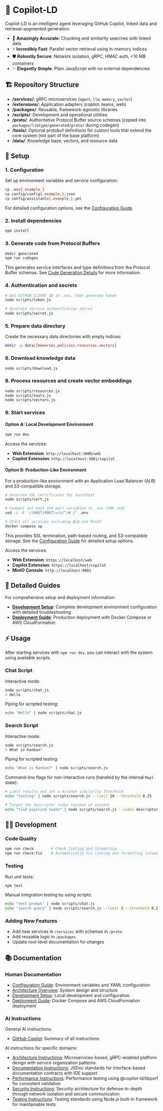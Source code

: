 # 🧬 Copilot-LD

Copilot-LD is an intelligent agent leveraging GitHub Copilot, linked data and
retrieval-augmented generation.

- 🎯 **Amazingly Accurate**: Chunking and similarity searches with linked data
- ⚡️ **Incredibly Fast**: Parallel vector retrieval using in-memory indices
- 🛡️ **Robustly Secure**: Network isolation, gRPC, HMAC auth, <10 MB containers
- ✨ **Elegantly Simple**: Plain JavaScript with no external dependencies

## 🏗️ Repository Structure

- **/services/**: gRPC microservices (`agent`, `llm`, `memory`, `vector`)
- **/extensions/**: Application adapters (copilot, teams, web)
- **/packages/**: Reusable, framework-agnostic libraries
- **/scripts/**: Development and operational utilities
- **/proto/**: Authoritative Protocol Buffer source schemas (copied into
  `packages/libtype/generated/proto/` during codegen)
- **/tools/**: Optional protobuf definitions for custom tools that extend the
  core system (not part of the base platform)
- **/data/**: Knowledge base, vectors, and resource data

## 🚀 Setup

### 1. Configuration

Set up environment variables and service configuration:

```sh
cp .env{.example,}
cp config/config{.example,}.json
cp config/assistants{.example,}.yml
```

For detailed configuration options, see the
[Configuration Guide](docs/configuration.html).

### 2. Install dependencies

```sh
npm install
```

### 3. Generate code from Protocol Buffers

```sh
mkdir generated
npm run codegen
```

This generates service interfaces and type definitions from the Protocol Buffer
schemas. See [Code Generation Details](docs/architecture.html#code-generation)
for more information.

### 4. Authentication and secrets

```sh
# Set GITHUB_CLIENT_ID in .env, then generate token
node scripts/token.js

# Generate service authentication secret
node scripts/secret.js
```

### 5. Prepare data directory

Create the necessary data directories with empty indices:

```sh
mkdir -p data/{memories,policies,resources,vectors}
```

### 6. Download knowledge data

```sh
node scripts/download.js
```

### 8. Process resources and create vector embeddings

```sh
node scripts/resources.js
node scripts/tools.js
node scripts/vectors.js
```

### 9. Start services

#### Option A: Local Development Environment

```sh
npm run dev
```

Access the services:

- **Web Extension**: `http://localhost:3000/web`
- **Copilot Extension**: `http://localhost:3001/copilot`

#### Option B: Production-Like Environment

For a production-like environment with an Application Load Balancer (ALB) and
S3-compatible storage:

```sh
# Generate SSL certificates for localhost
node scripts/cert.js

# Comment out host and port variables in .env (GNU sed)
sed -i -E '/(HOST|PORT)=/s/^/# /' .env

# Start all services including ALB and MinIO
docker compose up
```

This provides SSL termination, path-based routing, and S3-compatible storage.
See the [Configuration Guide](docs/configuration.html) for detailed setup
options.

Access the services:

- **Web Extension**: `https://localhost/web`
- **Copilot Extension**: `https://localhost/copilot`
- **MinIO Console**: `http://localhost:9001`

## 📖 Detailed Guides

For comprehensive setup and deployment information:

- **[Development Setup](docs/development.html)**: Complete development
  environment configuration with detailed troubleshooting
- **[Deployment Guide](docs/deployment.html)**: Production deployment with
  Docker Compose or AWS CloudFormation

## ⚡ Usage

After starting services with `npm run dev`, you can interact with the system
using available scripts.

### Chat Script

Interactive mode:

```sh
node scripts/chat.js
> Hello
```

Piping for scripted testing:

```sh
echo "Hello" | node scripts/chat.js
```

### Search Script

Interactive mode:

```sh
node scripts/search.js
> What is Kanban?
```

Piping for scripted testing:

```sh
echo "What is Kanban?" | node scripts/search.js
```

Command-line flags for non-interactive runs (handled by the internal `Repl`
state):

```sh
# Limit results and set a minimum similarity threshold
echo "testing" | node scripts/search.js --limit 10 --threshold 0.25

# Target the descriptor index instead of content
echo "find pipeline tasks" | node scripts/search.js --index descriptor --limit 5
```

## 👨‍💻 Development

### Code Quality

```sh
npm run check        # Check linting and formatting
npm run check:fix    # Automatically fix linting and formatting issues
```

### Testing

Run unit tests:

```sh
npm test
```

Manual integration testing by using scripts:

```sh
echo "test prompt" | node scripts/chat.js
echo "search query" | node scripts/search.js --limit 3 --threshold 0.2
```

### Adding New Features

- Add new services in `/services` with schemas in `/proto`
- Add reusable logic in `/packages`
- Update root-level documentation for changes

## 📚 Documentation

### Human Documentation

- [Configuration Guide](docs/configuration.html): Environment variables and YAML
  configuration
- [Architecture Overview](docs/architecture.html): System design and structure
- [Development Setup](docs/development.html): Local development and
  configuration
- [Deployment Guide](docs/deployment.html): Docker Compose and AWS
  CloudFormation deployment

### AI Instructions

General AI instructions:

- [GitHub Copilot](.github/copilot-instructions.md): Summary of all instructions

AI instructions for specific domains:

- [Architecture Instructions](.github/instructions/architecture.instructions.md):
  Microservices-based, gRPC-enabled platform design with service organization
  patterns
- [Documentation Instructions](.github/instructions/documentation.instructions.md):
  JSDoc standards for interface-based documentation contracts with IDE support
- [Performance Instructions](.github/instructions/performance.instructions.md):
  Performance testing using @copilot-ld/libperf for consistent validation
- [Security Instructions](.github/instructions/security.instructions.md):
  Security architecture for defense-in-depth through network isolation and
  secure communication
- [Testing Instructions](.github/instructions/testing.instructions.md): Testing
  standards using Node.js built-in framework for maintainable tests
